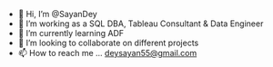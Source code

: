 - 👋 Hi, I’m @SayanDey
- 👀 I’m working as a SQL DBA, Tableau Consultant & Data Engineer
- 🌱 I’m currently learning ADF
- 💞️ I’m looking to collaborate on different projects
- 📫 How to reach me ... deysayan55@gmail.com

<!---
agentsayan/agentsayan is a ✨ special ✨ repository because its `README.md` (this file) appears on your GitHub profile.
You can click the Preview link to take a look at your changes.
--->
